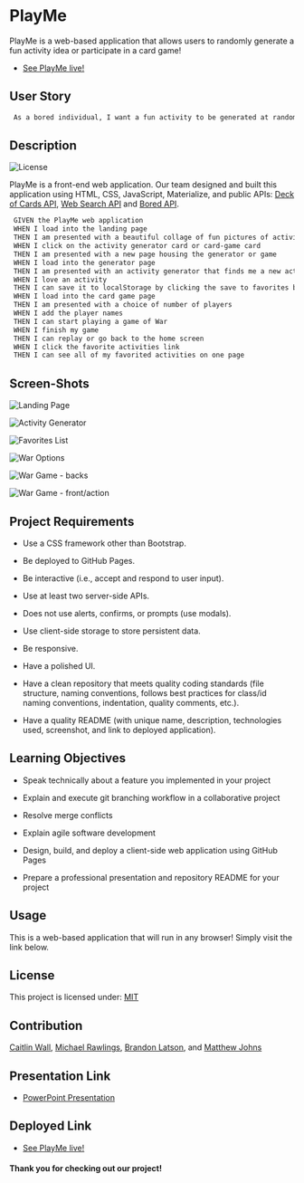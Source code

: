 # PlayMe

PlayMe is a web-based application that allows users to randomly generate a fun activity idea or participate in a card game!

* [See PlayMe live!](https://caitlinw29.github.io/PlayMe/)

## User Story

```md
 As a bored individual, I want a fun activity to be generated at random, so that I can quickly find a way to pass the time. If I’d prefer to play a card game, I can do so in the app.
 ```

## Description

 ![License](https://img.shields.io/badge/License-MIT-yellow)

 PlayMe is a front-end web application. Our team designed and built this application using HTML, CSS, JavaScript, Materialize, and public APIs: [Deck of Cards API](https://deckofcardsapi.com/), [Web Search API](https://rapidapi.com/contextualwebsearch/api/web-search/) and [Bored API](https://www.boredapi.com/). 

```md
 GIVEN the PlayMe web application
 WHEN I load into the landing page
 THEN I am presented with a beautiful collage of fun pictures of activities, description about app, and cards with links to the activity generator and the card game
 WHEN I click on the activity generator card or card-game card
 THEN I am presented with a new page housing the generator or game
 WHEN I load into the generator page
 THEN I am presented with an activity generator that finds me a new activity at the click of a button
 WHEN I love an activity
 THEN I can save it to localStorage by clicking the save to favorites button on the card
 WHEN I load into the card game page
 THEN I am presented with a choice of number of players
 WHEN I add the player names
 THEN I can start playing a game of War
 WHEN I finish my game
 THEN I can replay or go back to the home screen
 WHEN I click the favorite activities link
 THEN I can see all of my favorited activities on one page
 ```

## Screen-Shots

![Landing Page](./assets/img/landingPage.png)

![Activity Generator](./assets/img/activityGenerator.png)

![Favorites List](./assets/img/favorites.png)

![War Options](./assets/img/warOptions.png)

![War Game - backs](./assets/img/war-back.png)

![War Game - front/action](./assets/img/war-front.png)

## Project Requirements
* Use a CSS framework other than Bootstrap.

* Be deployed to GitHub Pages.

* Be interactive (i.e., accept and respond to user input).

* Use at least two server-side APIs.

* Does not use alerts, confirms, or prompts (use modals).

* Use client-side storage to store persistent data.

* Be responsive.

* Have a polished UI.

* Have a clean repository that meets quality coding standards (file structure, naming conventions, follows best practices for class/id naming conventions, indentation, quality comments, etc.).

* Have a quality README (with unique name, description, technologies used, screenshot, and link to deployed application).

## Learning Objectives

* Speak technically about a feature you implemented in your project

* Explain and execute git branching workflow in a collaborative project

* Resolve merge conflicts

* Explain agile software development

* Design, build, and deploy a client-side web application using GitHub Pages

* Prepare a professional presentation and repository README for your project

## Usage

 This is a web-based application that will run in any browser! Simply visit the link below.

## License

This project is licensed under: [MIT](https://opensource.org/licenses/MIT)

## Contribution

[Caitlin Wall](https://github.com/caitlinw29), [Michael Rawlings](https://github.com/Mikerawl), [Brandon Latson](https://github.com/bclatson), and [Matthew Johns](https://github.com/mjohnsbootcamp)
    
## Presentation Link

* [PowerPoint Presentation](https://docs.google.com/presentation/d/157mVwCAEPUNrrfijYKGry2eUDiAuAslAIcdX_MVe2ao/edit?usp=sharing)

## Deployed Link

* [See PlayMe live!](https://caitlinw29.github.io/PlayMe/)

#### Thank you for checking out our project!